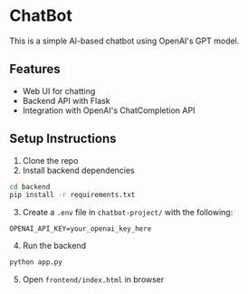 # ChatBot
This is a simple AI-based chatbot using OpenAI's GPT model.

## Features
- Web UI for chatting
- Backend API with Flask
- Integration with OpenAI's ChatCompletion API

## Setup Instructions
1. Clone the repo
2. Install backend dependencies
```bash
cd backend
pip install -r requirements.txt
```
3. Create a `.env` file in `chatbot-project/` with the following:
```env
OPENAI_API_KEY=your_openai_key_here
```
4. Run the backend
```bash
python app.py
```
5. Open `frontend/index.html` in browser

